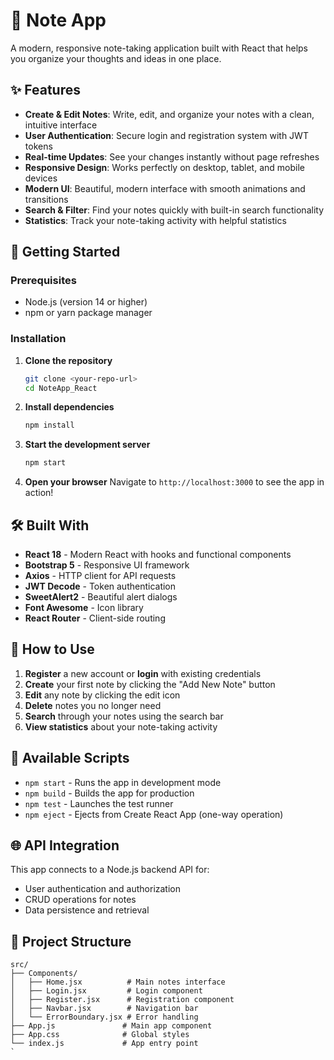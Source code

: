 # 📝 Note App

A modern, responsive note-taking application built with React that helps you organize your thoughts and ideas in one place.

## ✨ Features

- **Create & Edit Notes**: Write, edit, and organize your notes with a clean, intuitive interface
- **User Authentication**: Secure login and registration system with JWT tokens
- **Real-time Updates**: See your changes instantly without page refreshes
- **Responsive Design**: Works perfectly on desktop, tablet, and mobile devices
- **Modern UI**: Beautiful, modern interface with smooth animations and transitions
- **Search & Filter**: Find your notes quickly with built-in search functionality
- **Statistics**: Track your note-taking activity with helpful statistics

## 🚀 Getting Started

### Prerequisites

- Node.js (version 14 or higher)
- npm or yarn package manager

### Installation

1. **Clone the repository**
   ```bash
   git clone <your-repo-url>
   cd NoteApp_React
   ```

2. **Install dependencies**
   ```bash
   npm install
   ```

3. **Start the development server**
   ```bash
   npm start
   ```

4. **Open your browser**
   Navigate to `http://localhost:3000` to see the app in action!

## 🛠️ Built With

- **React 18** - Modern React with hooks and functional components
- **Bootstrap 5** - Responsive UI framework
- **Axios** - HTTP client for API requests
- **JWT Decode** - Token authentication
- **SweetAlert2** - Beautiful alert dialogs
- **Font Awesome** - Icon library
- **React Router** - Client-side routing

## 📱 How to Use

1. **Register** a new account or **login** with existing credentials
2. **Create** your first note by clicking the "Add New Note" button
3. **Edit** any note by clicking the edit icon
4. **Delete** notes you no longer need
5. **Search** through your notes using the search bar
6. **View statistics** about your note-taking activity

## 🔧 Available Scripts

- `npm start` - Runs the app in development mode
- `npm build` - Builds the app for production
- `npm test` - Launches the test runner
- `npm eject` - Ejects from Create React App (one-way operation)

## 🌐 API Integration

This app connects to a Node.js backend API for:
- User authentication and authorization
- CRUD operations for notes
- Data persistence and retrieval

## 📄 Project Structure

```
src/
├── Components/
│   ├── Home.jsx          # Main notes interface
│   ├── Login.jsx         # Login component
│   ├── Register.jsx      # Registration component
│   ├── Navbar.jsx        # Navigation bar
│   └── ErrorBoundary.jsx # Error handling
├── App.js               # Main app component
├── App.css              # Global styles
└── index.js             # App entry point
`

